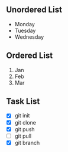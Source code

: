 ## Unordered List
- Monday
- Tuesday
- Wednesday

## Ordered List
1. Jan
2. Feb
3. Mar

## Task List
- [x] git init
- [x] git clone
- [x] git push
- [ ] git pull
- [x] git branch